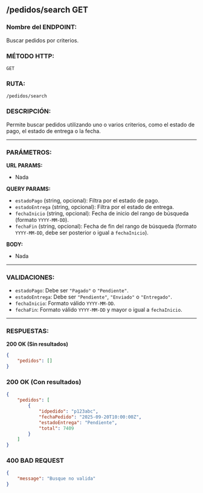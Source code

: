 ## /pedidos/search GET

### Nombre del ENDPOINT:
Buscar pedidos por criterios.

### MÉTODO HTTP:
`GET`

### RUTA:
`/pedidos/search`

### DESCRIPCIÓN:
Permite buscar pedidos utilizando uno o varios criterios, como el estado de pago, el estado de entrega o la fecha.

---

### PARÁMETROS:

**URL PARAMS:**
- Nada

**QUERY PARAMS:**
- `estadoPago` (string, opcional): Filtra por el estado de pago.
- `estadoEntrega` (string, opcional): Filtra por el estado de entrega.
- `fechaInicio` (string, opcional): Fecha de inicio del rango de búsqueda (formato `YYYY-MM-DD`).
- `fechaFin` (string, opcional): Fecha de fin del rango de búsqueda (formato `YYYY-MM-DD`, debe ser posterior o igual a `fechaInicio`).

**BODY:**
- Nada

---

### VALIDACIONES:
- `estadoPago`: Debe ser `"Pagado"` o `"Pendiente"`.
- `estadoEntrega`: Debe ser `"Pendiente"`, `"Enviado"` o `"Entregado"`.
- `fechaInicio`: Formato válido `YYYY-MM-DD`.
- `fechaFin`: Formato válido `YYYY-MM-DD` y mayor o igual a `fechaInicio`.

---

### RESPUESTAS:

**200 OK (Sin resultados)**  
```json
{
    "pedidos": []
}
```
### 200 OK (Con resultados)
```json
{
    "pedidos": [
        {
            "idpedido": "p123abc",
            "fechaPedido": "2025-09-20T10:00:00Z",
            "estadoEntrega": "Pendiente",
            "total": 7409
        }
    ]
}
```

### 400 BAD REQUEST
```json
{
    "message": "Busque no valida"
}
```